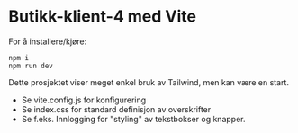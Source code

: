 # Butikk-klient-4 med Vite

For å installere/kjøre:

```
npm i
npm run dev
```

Dette prosjektet viser meget enkel bruk av Tailwind, men kan være en start.

- Se vite.config.js for konfigurering
- Se index.css for standard definisjon av overskrifter
- Se f.eks. Innlogging for "styling" av tekstbokser og knapper.
